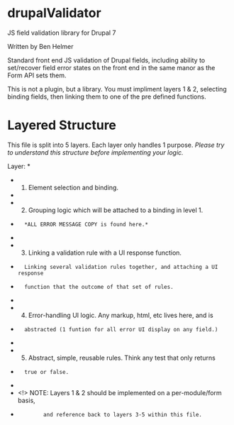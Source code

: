 # drupalValidator
JS field validation library for Drupal 7

Written by Ben Helmer

Standard front end JS validation of Drupal fields, including ability to set/recover field error states on the front end in the same manor as the Form API sets them.

This is not a plugin, but a library. You must impliment layers 1 & 2, selecting binding fields, then linking them to one of the pre defined functions.




# Layered Structure
This file is split into 5 layers. Each layer only handles 1 purpose.
*Please try to understand this structure before implementing your logic.*

Layer:
 *
 *   1.  Element selection and binding.
 *
 *   2.  Grouping logic which will be attached to a binding in level 1.
 *       *ALL ERROR MESSAGE COPY is found here.*
 *
 *   3.  Linking a validation rule with a UI response function.
 *       Linking several validation rules together, and attaching a UI response
 *       function that the outcome of that set of rules.
 *
 *   4.  Error-handling UI logic. Any markup, html, etc lives here, and is
 *       abstracted (1 funtion for all error UI display on any field.)
 *
 *   5.  Abstract, simple, reusable rules. Think any test that only returns
 *       true or false.
 *
 *  <!>  NOTE: Layers 1 & 2 should be implemented on a per-module/form basis,
 *             and reference back to layers 3-5 within this file.
